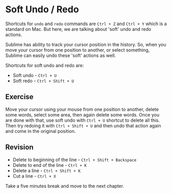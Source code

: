 Soft Undo / Redo
=================

Shortcuts for `undo` and `redo` commands are `Ctrl + Z` and `Ctrl + Y`
which is a standard on Mac. But here, we are talking about 'soft' undo and redo
actions.

Sublime has ability to track your cursor position in the history. So, when you
move your cursor from one position to another, or select something, Sublime can
easily undo these 'soft' actions as well.

Shortcuts for soft undo and redo are:

* Soft undo - `Ctrl + U`
* Soft redo - `Ctrl + Shift + U`


Exercise
---------

Move your cursor using your mouse from one position to another, delete some
words, select some area, then again delete some words. Once you are done with
that, use soft undo with `Ctrl + U` shortcut to delete all this. Then try
redoing it with `Ctrl + Shift + U` and then undo that action again and come in
the original position.


Revision
---------

* Delete to beginning of the line - `Ctrl + Shift + Backspace`
* Delete to end of the line - `Ctrl + K`
* Delete a line - `Ctrl + Shift + K`
* Cut a line - `Ctrl + X`

Take a five minutes break and move to the next chapter.
